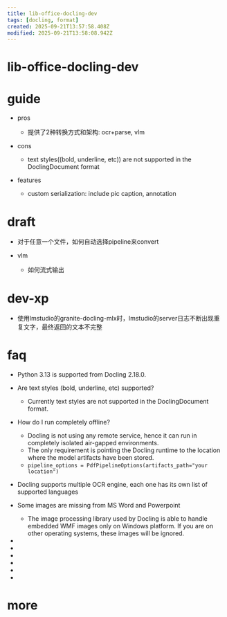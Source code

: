 ```yaml
---
title: lib-office-docling-dev
tags: [docling, format]
created: 2025-09-21T13:57:58.408Z
modified: 2025-09-21T13:58:08.942Z
---
```


# lib-office-docling-dev

# guide

- pros
  - 提供了2种转换方式和架构: ocr+parse, vlm

- cons
  - text styles((bold, underline, etc)) are not supported in the DoclingDocument format

- features
  - custom serialization: include pic caption, annotation
# draft
- 对于任意一个文件，如何自动选择pipeline来convert

- vlm
  - 如何流式输出
# dev-xp
- 使用lmstudio的granite-docling-mlx时，lmstudio的server日志不断出现重复文字，最终返回的文本不完整
# faq
- Python 3.13 is supported from Docling 2.18.0.

- Are text styles (bold, underline, etc) supported?
  - Currently text styles are not supported in the DoclingDocument format. 

- How do I run completely offline?
  - Docling is not using any remote service, hence it can run in completely isolated air-gapped environments.
  - The only requirement is pointing the Docling runtime to the location where the model artifacts have been stored.
  - `pipeline_options = PdfPipelineOptions(artifacts_path="your location")`

- Docling supports multiple OCR engine, each one has its own list of supported languages

- Some images are missing from MS Word and Powerpoint
  - The image processing library used by Docling is able to handle embedded WMF images only on Windows platform. If you are on other operating systems, these images will be ignored.

- 
- 
- 
- 
- 
- 

# more

